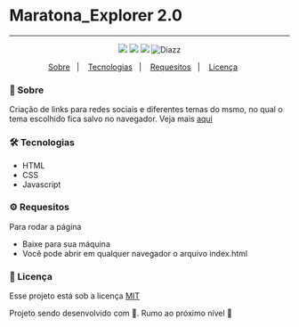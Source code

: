 # Maratona_Explorer 2.0

***

 <p align="center">  
      <a>
          <img src="https://img.shields.io/github/repo-size/wevdiaz/explorer2_0?color=%23E91E63">        
      </a>  
      <a>
          <img src="https://img.shields.io/github/license/wevdiaz/explorer2_0?color=%23E91E63">        
      </a>      
      <a>
          <img src="https://img.shields.io/github/languages/count/wevdiaz/explorer2_0?color=%23E91E63">       
      </a>      
      <a>          
          <img alt="Diazz" src="https://img.shields.io/badge/made%20by-Diazz-explorer2_0?color=%23E91E63"> 
      </a>      
  </p> 

<p align="center">
    <a href="#speech_balloon-sobre">Sobre</a>&nbsp;&nbsp;&nbsp;|&nbsp;&nbsp;&nbsp;
    <a href="#hammer_and_wrench-tecnologias">Tecnologias</a>&nbsp;&nbsp;&nbsp;|&nbsp;&nbsp;&nbsp;
    <a href="#gear-requesitos">Requesitos</a>&nbsp;&nbsp;&nbsp;|&nbsp;&nbsp;&nbsp;
    <a href="#scroll-licença">Licença</a>&nbsp;&nbsp;&nbsp;&nbsp;&nbsp;&nbsp;    
</p>

### :speech_balloon: Sobre
Criação de links para redes sociais e diferentes temas do msmo, no qual o tema escolhido fica salvo no navegador. Veja mais [aqui](https://wevdiaz.github.io/explorer2_0/)
 
 ### :hammer_and_wrench: Tecnologias
 
 * HTML
 * CSS
 * Javascript

### :gear: Requesitos

Para rodar a página

* Baixe para sua máquina
* Você pode abrir em qualquer navegador o arquivo index.html

### :scroll: Licença

Esse projeto está sob a licença [MIT](https://github.com/wevdiaz/explorer2_0/blob/main/LICENSE)

Projeto sendo desenvolvido com :blue_heart:. Rumo ao próximo nível :rocket: 

